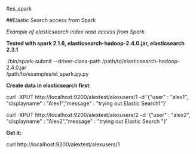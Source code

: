 #es_spark

##Elastic Search access from Spark

*Example of elasticsearch index read access from Spark*

**Tested with spark 2.1.6, elasticsearch-hadoop-2.4.0.jar, elasticsearch 2.3.1**

./bin/spark-submit --driver-class-path /path/to/elasticsearch-hadoop-2.4.0.jar \
      /path/to/examples/el_spark.py.py <host> <index> <type>

**Create data in  elasticsearch first:**

curl -XPUT http://localhost:9200/alextest/alexusers/1 -d '{"user" : "alex1", "displayname" : "Alex1","message" : "trying out Elastic Search1"}'

curl -XPUT http://localhost:9200/alextest/alexusers/2 -d '{"user" : "alex2", "displayname" : "Alex2","message" : "trying out Elastic Search "}'

**Get it:**

curl http://localhost:9200/alextest/alexusers/1
